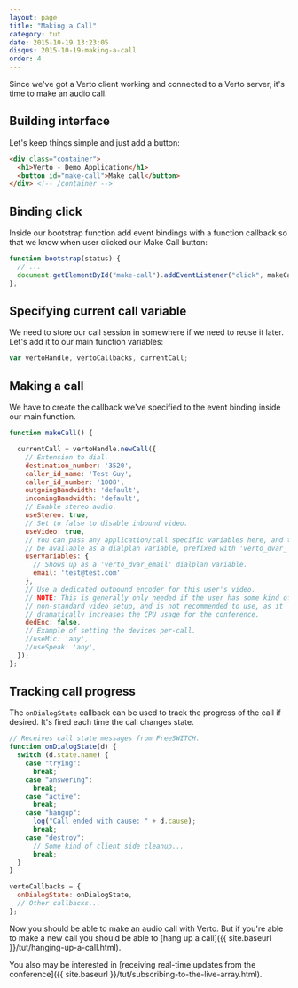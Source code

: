 ```yaml
---
layout: page
title: "Making a Call"
category: tut
date: 2015-10-19 13:23:05
disqus: 2015-10-19-making-a-call
order: 4
---
```


Since we've got a Verto client working and connected to a Verto server, it's time to make an audio call.

## Building interface

Let's keep things simple and just add a button:

```html
<div class="container">
  <h1>Verto - Demo Application</h1>
  <button id="make-call">Make call</button>
</div> <!-- /container -->
```

## Binding click

Inside our bootstrap function add event bindings with a function callback so that we know when user clicked our Make Call button:

```javascript
function bootstrap(status) {
  // ...
  document.getElementById("make-call").addEventListener("click", makeCall);
};
```

## Specifying current call variable

We need to store our call session in somewhere if we need to reuse it later. Let's add it to our main function variables:

```javascript
var vertoHandle, vertoCallbacks, currentCall;
```

## Making a call

We have to create the callback we've specified to the event binding inside our main function.

```javascript
function makeCall() {

  currentCall = vertoHandle.newCall({
    // Extension to dial.
    destination_number: '3520',
    caller_id_name: 'Test Guy',
    caller_id_number: '1008',
    outgoingBandwidth: 'default',
    incomingBandwidth: 'default',
    // Enable stereo audio.
    useStereo: true,
    // Set to false to disable inbound video.
    useVideo: true,
    // You can pass any application/call specific variables here, and they will
    // be available as a dialplan variable, prefixed with 'verto_dvar_'.
    userVariables: {
      // Shows up as a 'verto_dvar_email' dialplan variable.
      email: 'test@test.com'
    },
    // Use a dedicated outbound encoder for this user's video.
    // NOTE: This is generally only needed if the user has some kind of
    // non-standard video setup, and is not recommended to use, as it
    // dramatically increases the CPU usage for the conference.
    dedEnc: false,
    // Example of setting the devices per-call.
    //useMic: 'any',
    //useSpeak: 'any',
  });
};
```

## Tracking call progress

The ```onDialogState``` callback can be used to track the progress of the call
if desired. It's fired each time the call changes state.

```javascript
// Receives call state messages from FreeSWITCH.
function onDialogState(d) {
  switch (d.state.name) {
    case "trying":
      break;
    case "answering":
      break;
    case "active":
      break;
    case "hangup":
      log("Call ended with cause: " + d.cause);
      break;
    case "destroy":
      // Some kind of client side cleanup...
      break;
  }
}

vertoCallbacks = {
  onDialogState: onDialogState,
  // Other callbacks...
};
```

Now you should be able to make an audio call with Verto. But if you're able to make a new call you should be able to [hang up a call]({{ site.baseurl }}/tut/hanging-up-a-call.html).

You also may be interested in [receiving real-time updates from the conference]({{ site.baseurl }}/tut/subscribing-to-the-live-array.html).
